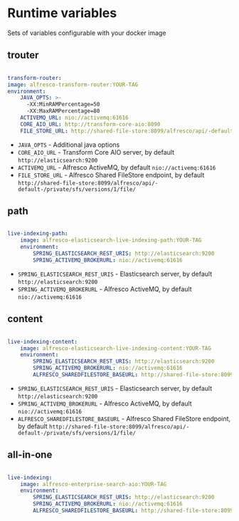 # Runtime variables

Sets of variables configurable with your docker image

## trouter

```yaml

transform-router:
image: alfresco-transform-router:YOUR-TAG
environment:
    JAVA_OPTS: >-
      -XX:MinRAMPercentage=50
      -XX:MaxRAMPercentage=80
    ACTIVEMQ_URL: nio://activemq:61616
    CORE_AIO_URL: http://transform-core-aio:8090
    FILE_STORE_URL: http://shared-file-store:8099/alfresco/api/-default-/private/sfs/versions/1/file

```
- `JAVA_OPTS` - Additional java options
- `CORE_AIO_URL` - Transform Core AIO server, by default `http://elasticsearch:9200`
- `ACTIVEMQ_URL` - Alfresco ActiveMQ, by default `nio://activemq:61616`
- `FILE_STORE_URL` - Alfresco Shared FileStore endpoint, by default `http://shared-file-store:8099/alfresco/api/-default-/private/sfs/versions/1/file/`

## path

```yaml

live-indexing-path:
    image: alfresco-elasticsearch-live-indexing-path:YOUR-TAG
    environment:
        SPRING_ELASTICSEARCH_REST_URIS: http://elasticsearch:9200
        SPRING_ACTIVEMQ_BROKERURL: nio://activemq:61616

```

- `SPRING_ELASTICSEARCH_REST_URIS` - Elasticsearch server, by default `http://elasticsearch:9200`
- `SPRING_ACTIVEMQ_BROKERURL` - Alfresco ActiveMQ, by default `nio://activemq:61616`

## content

```yaml

live-indexing-content:
    image: alfresco-elasticsearch-live-indexing-content:YOUR-TAG
    environment:
        SPRING_ELASTICSEARCH_REST_URIS: http://elasticsearch:9200
        SPRING_ACTIVEMQ_BROKERURL: nio://activemq:61616
        ALFRESCO_SHAREDFILESTORE_BASEURL: http://shared-file-store:8099/alfresco/api/-default-/private/sfs/versions/1/file

```

- `SPRING_ELASTICSEARCH_REST_URIS` - Elasticsearch server, by default `http://elasticsearch:9200`
- `SPRING_ACTIVEMQ_BROKERURL` - Alfresco ActiveMQ, by default `nio://activemq:61616`
- `ALFRESCO_SHAREDFILESTORE_BASEURL` - Alfresco Shared FileStore endpoint, by default `http://shared-file-store:8099/alfresco/api/-default-/private/sfs/versions/1/file/`

## all-in-one

```yaml

live-indexing:
    image: alfresco-enterprise-search-aio:YOUR-TAG
    environment:
        SPRING_ELASTICSEARCH_REST_URIS: http://elasticsearch:9200
        SPRING_ACTIVEMQ_BROKERURL: nio://activemq:61616
        ALFRESCO_SHAREDFILESTORE_BASEURL: http://shared-file-store:8099/alfresco/api/-default-/private/sfs/versions/1/file/

```
